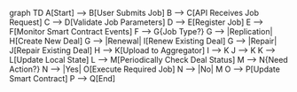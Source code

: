 graph TD
    A[Start] --> B[User Submits Job]
    B --> C[API Receives Job Request]
    C --> D[Validate Job Parameters]
    D --> E[Register Job]
    E --> F[Monitor Smart Contract Events]
    F --> G{Job Type?}
    G --> |Replication| H[Create New Deal]
    G --> |Renewal| I[Renew Existing Deal]
    G --> |Repair| J[Repair Existing Deal]
    H --> K[Upload to Aggregator]
    I --> K
    J --> K
    K --> L[Update Local State]
    L --> M[Periodically Check Deal Status]
    M --> N{Need Action?}
    N --> |Yes| O[Execute Required Job]
    N --> |No| M
    O --> P[Update Smart Contract]
    P --> Q[End]
